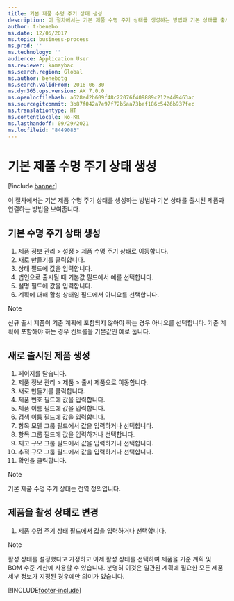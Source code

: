 ```yaml
---
title: 기본 제품 수명 주기 상태 생성
description: 이 절차에서는 기본 제품 수명 주기 상태를 생성하는 방법과 기본 상태를 출시된 제품과 연결하는 방법을 보여줍니다.
author: t-benebo
ms.date: 12/05/2017
ms.topic: business-process
ms.prod: ''
ms.technology: ''
audience: Application User
ms.reviewer: kamaybac
ms.search.region: Global
ms.author: benebotg
ms.search.validFrom: 2016-06-30
ms.dyn365.ops.version: AX 7.0.0
ms.openlocfilehash: a628ed2b609f48c22076f409889c212e4d9463ac
ms.sourcegitcommit: 3b87f042a7e97f72b5aa73bef186c5426b937fec
ms.translationtype: HT
ms.contentlocale: ko-KR
ms.lasthandoff: 09/29/2021
ms.locfileid: "8449083"
---
```

# <a name="create-a-default-product-lifecycle-state"></a>기본 제품 수명 주기 상태 생성

[!include [banner](../../includes/banner.md)]

이 절차에서는 기본 제품 수명 주기 상태를 생성하는 방법과 기본 상태를 출시된 제품과 연결하는 방법을 보여줍니다.


## <a name="create-a-default-lifecycle-state"></a>기본 수명 주기 상태 생성
1. 제품 정보 관리 > 설정 > 제품 수명 주기 상태로 이동합니다.
2. 새로 만들기를 클릭합니다.
3. 상태 필드에 값을 입력합니다.
4. 법인으로 출시될 때 기본값 필드에서 예를 선택합니다.
5. 설명 필드에 값을 입력합니다.
6. 계획에 대해 활성 상태임 필드에서 아니요를 선택합니다.

> [!NOTE]
> 신규 출시 제품이 기준 계획에 포함되지 않아야 하는 경우 아니요를 선택합니다. 기준 계획에 포함해야 하는 경우 컨트롤을 기본값인 예로 둡니다.  

## <a name="create-a-new-released-product"></a>새로 출시된 제품 생성
1. 페이지를 닫습니다.
2. 제품 정보 관리 > 제품 > 출시 제품으로 이동합니다.
3. 새로 만들기를 클릭합니다.
4. 제품 번호 필드에 값을 입력합니다.
5. 제품 이름 필드에 값을 입력합니다.
6. 검색 이름 필드에 값을 입력합니다.
7. 항목 모델 그룹 필드에서 값을 입력하거나 선택합니다.
8. 항목 그룹 필드에 값을 입력하거나 선택합니다.
9. 재고 규모 그룹 필드에서 값을 입력하거나 선택합니다.
10. 추적 규모 그룹 필드에서 값을 입력하거나 선택합니다.
11. 확인을 클릭합니다.

> [!NOTE]
> 기본 제품 수명 주기 상태는 전역 정의입니다.  

## <a name="change-the-product-to-an-active-state"></a>제품을 활성 상태로 변경
1. 제품 수명 주기 상태 필드에서 값을 입력하거나 선택합니다.

> [!NOTE]
> 활성 상태를 설정했다고 가정하고 이제 활성 상태를 선택하여 제품을 기준 계획 및 BOM 수준 계산에 사용할 수 있습니다. 분명히 이것은 일관된 계획에 필요한 모든 제품 세부 정보가 지정된 경우에만 의미가 있습니다.  



[!INCLUDE[footer-include](../../../includes/footer-banner.md)]